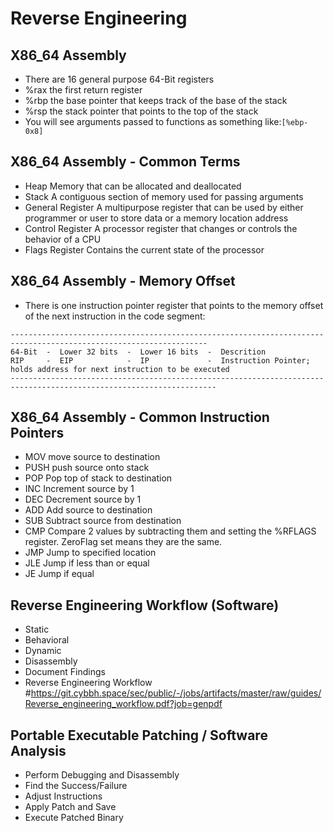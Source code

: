 # Reverse Engineering


## X86_64 Assembly
- There are 16 general purpose 64-Bit registers
- %rax      the first return register
- %rbp      the base pointer that keeps track of the base of the stack
- %rsp      the stack pointer that points to the top of the stack
- You will see arguments passed to functions as something like:```[%ebp-0x8]```

## X86_64 Assembly - Common Terms
- Heap                Memory that can be allocated and deallocated
- Stack               A contiguous section of memory used for passing arguments
- General Register    A multipurpose register that can be used by either programmer or user to store data or a memory location address
- Control Register    A processor register that changes or controls the behavior of a CPU
- Flags Register      Contains the current state of the processor

## X86_64 Assembly - Memory Offset
- There is one instruction pointer register that points to the memory offset of the next instruction in the code segment:
```
------------------------------------------------------------------------------------------------------------------
64-Bit  -  Lower 32 bits  -  Lower 16 bits  -  Descrition
RIP     -  EIP            -  IP             -  Instruction Pointer; holds address for next instruction to be executed
--------------------------------------------------------------------------------------------------------------------
```

## X86_64 Assembly - Common Instruction Pointers
- MOV     move source to destination
- PUSH    push source onto stack
- POP     Pop top of stack to destination
- INC     Increment source by 1
- DEC     Decrement source by 1
- ADD     Add source to destination
- SUB     Subtract source from destination
- CMP     Compare 2 values by subtracting them and setting the %RFLAGS register. ZeroFlag set means they are the same.
- JMP     Jump to specified location
- JLE     Jump if less than or equal
- JE      Jump if equal


## Reverse Engineering Workflow (Software)
- Static
- Behavioral
- Dynamic
- Disassembly
- Document Findings
- Reverse Engineering Workflow    #https://git.cybbh.space/sec/public/-/jobs/artifacts/master/raw/guides/Reverse_engineering_workflow.pdf?job=genpdf

## Portable Executable Patching / Software Analysis
- Perform Debugging and Disassembly
- Find the Success/Failure
- Adjust Instructions
- Apply Patch and Save
- Execute Patched Binary
























